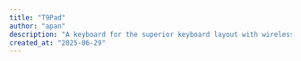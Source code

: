 ```yaml
---
title: "T9Pad"
author: "apan"
description: "A keyboard for the superior keyboard layout with wireless functionality."
created_at: "2025-06-29"
---
```


